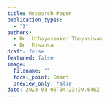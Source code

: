 ```yaml
---
title: Research Paper
publication_types:
  - "3"
authors:
  - Dr. Uthayasanker Thayasivam
  - Dr. Nisansa
draft: false
featured: false
image:
  filename: ""
  focal_point: Smart
  preview_only: false
date: 2023-03-08T04:23:39.646Z
---
```

